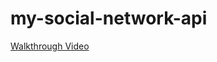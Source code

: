 # my-social-network-api

[Walkthrough Video](https://drive.google.com/file/d/1FfFFYJheWD2tk9HWz4Ra5fbUFJvjF424/view)